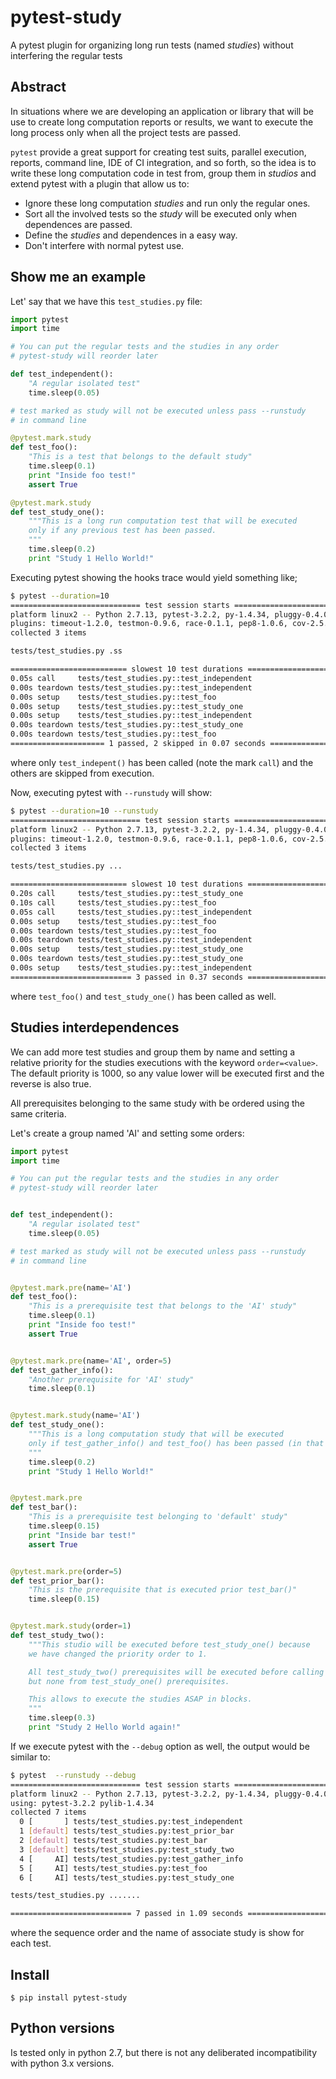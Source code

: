 # pytest-study
A pytest plugin for organizing long run tests (named *studies*) without interfering the regular tests

## Abstract

In situations where we are developing an application or library that will be use to create long computation reports or results, we want to execute the long process only when all the project tests are passed.

`pytest` provide a great support for creating test suits, parallel execution, reports, command line, IDE of CI integration, and so forth, so the idea is to write these long computation code in test from, group them in *studios* and extend pytest with a plugin that allow us to:

- Ignore these long computation *studies* and run only the regular ones.
- Sort all the involved tests so the *study* will be executed only when dependences are passed.
- Define the *studies* and dependences in a easy way.
- Don't interfere with normal pytest use.

## Show me an example

Let' say that we have this `test_studies.py` file:

```python
import pytest
import time

# You can put the regular tests and the studies in any order
# pytest-study will reorder later

def test_independent():
    "A regular isolated test"
    time.sleep(0.05)

# test marked as study will not be executed unless pass --runstudy
# in command line

@pytest.mark.study
def test_foo():
    "This is a test that belongs to the default study"
    time.sleep(0.1)
    print "Inside foo test!"
    assert True

@pytest.mark.study
def test_study_one():
    """This is a long run computation test that will be executed
    only if any previous test has been passed.
    """
    time.sleep(0.2)
    print "Study 1 Hello World!"

```

Executing pytest showing the hooks trace  would yield something like;

```bash
$ pytest --duration=10
============================= test session starts ==============================
platform linux2 -- Python 2.7.13, pytest-3.2.2, py-1.4.34, pluggy-0.4.0
plugins: timeout-1.2.0, testmon-0.9.6, race-0.1.1, pep8-1.0.6, cov-2.5.1, colordots-0.1, dependency-0.2, study-0.1
collected 3 items

tests/test_studies.py .ss

========================== slowest 10 test durations ===========================
0.05s call     tests/test_studies.py::test_independent
0.00s teardown tests/test_studies.py::test_independent
0.00s setup    tests/test_studies.py::test_foo
0.00s setup    tests/test_studies.py::test_study_one
0.00s setup    tests/test_studies.py::test_independent
0.00s teardown tests/test_studies.py::test_study_one
0.00s teardown tests/test_studies.py::test_foo
===================== 1 passed, 2 skipped in 0.07 seconds ======================
```

where only `test_indepent()` has been called (note the mark `call`) and the others are skipped from execution.

Now, executing pytest with `--runstudy` will show:

```bash
$ pytest --duration=10 --runstudy
============================= test session starts ==============================
platform linux2 -- Python 2.7.13, pytest-3.2.2, py-1.4.34, pluggy-0.4.0
plugins: timeout-1.2.0, testmon-0.9.6, race-0.1.1, pep8-1.0.6, cov-2.5.1, colordots-0.1, dependency-0.2, study-0.1
collected 3 items

tests/test_studies.py ...

========================== slowest 10 test durations ===========================
0.20s call     tests/test_studies.py::test_study_one
0.10s call     tests/test_studies.py::test_foo
0.05s call     tests/test_studies.py::test_independent
0.00s setup    tests/test_studies.py::test_foo
0.00s teardown tests/test_studies.py::test_foo
0.00s teardown tests/test_studies.py::test_independent
0.00s setup    tests/test_studies.py::test_study_one
0.00s teardown tests/test_studies.py::test_study_one
0.00s setup    tests/test_studies.py::test_independent
=========================== 3 passed in 0.37 seconds ===========================

```

where `test_foo()` and `test_study_one()` has been called as well.


## Studies interdependences

We can add more test studies and group them by name and setting a relative priority for the studies executions with the keyword `order=<value>`. The default priority is 1000, so any value lower will be executed first and the reverse is also true.

All prerequisites belonging to the same study with be ordered using the same criteria.

Let's create a group named 'AI' and setting some orders:

```python
import pytest
import time

# You can put the regular tests and the studies in any order
# pytest-study will reorder later


def test_independent():
    "A regular isolated test"
    time.sleep(0.05)

# test marked as study will not be executed unless pass --runstudy
# in command line


@pytest.mark.pre(name='AI')
def test_foo():
    "This is a prerequisite test that belongs to the 'AI' study"
    time.sleep(0.1)
    print "Inside foo test!"
    assert True


@pytest.mark.pre(name='AI', order=5)
def test_gather_info():
    "Another prerequisite for 'AI' study"
    time.sleep(0.1)


@pytest.mark.study(name='AI')
def test_study_one():
    """This is a long computation study that will be executed
    only if test_gather_info() and test_foo() has been passed (in that order)
    """
    time.sleep(0.2)
    print "Study 1 Hello World!"


@pytest.mark.pre
def test_bar():
    "This is a prerequisite test belonging to 'default' study"
    time.sleep(0.15)
    print "Inside bar test!"
    assert True


@pytest.mark.pre(order=5)
def test_prior_bar():
    "This is the prerequisite that is executed prior test_bar()"
    time.sleep(0.15)


@pytest.mark.study(order=1)
def test_study_two():
    """This studio will be executed before test_study_one() because
    we have changed the priority order to 1.

    All test_study_two() prerequisites will be executed before calling it
    but none from test_study_one() prerequisites.

    This allows to execute the studies ASAP in blocks.
    """
    time.sleep(0.3)
    print "Study 2 Hello World again!"

```


If we execute pytest with the `--debug` option as well, the output would be similar to:

```bash
$ pytest  --runstudy --debug
============================= test session starts ==============================
platform linux2 -- Python 2.7.13, pytest-3.2.2, py-1.4.34, pluggy-0.4.0 -- /usr/lib/wingide6/wingdb
using: pytest-3.2.2 pylib-1.4.34
collected 7 items
  0 [       ] tests/test_studies.py:test_independent
  1 [default] tests/test_studies.py:test_prior_bar
  2 [default] tests/test_studies.py:test_bar
  3 [default] tests/test_studies.py:test_study_two
  4 [     AI] tests/test_studies.py:test_gather_info
  5 [     AI] tests/test_studies.py:test_foo
  6 [     AI] tests/test_studies.py:test_study_one

tests/test_studies.py .......

=========================== 7 passed in 1.09 seconds ===========================

```

where the sequence order and the name of associate study is show for each test.

## Install

```
$ pip install pytest-study
```

## Python versions

Is tested only in python 2.7, but there is not any deliberated incompatibility with python 3.x versions.
